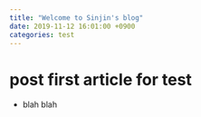 ```yaml
---
title: "Welcome to Sinjin's blog"
date: 2019-11-12 16:01:00 +0900
categories: test
---
```



# post first article for test

* blah blah
